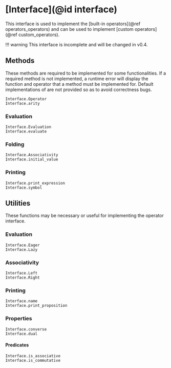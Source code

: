 
# [Interface](@id interface)

This interface is used to implement the [built-in operators](@ref operators_operators) and can be used to implement [custom operators](@ref custom_operators).

!!! warning
    This interface is incomplete and will be changed in v0.4.

## Methods

These methods are required to be implemented for some functionalities. If a required method is not implemented, a runtime error will display the function and operator that a method must be implemented for. Default implementations of are not provided so as to avoid correctness bugs.

```@docs
Interface.Operator
Interface.arity
```

### Evaluation

```@docs
Interface.Evaluation
Interface.evaluate
```

### Folding

```@docs
Interface.Associativity
Interface.initial_value
```

### Printing

```@docs
Interface.print_expression
Interface.symbol
```

## Utilities

These functions may be necessary or useful for implementing the operator interface.

### Evaluation

```@docs
Interface.Eager
Interface.Lazy
```

### Associativity

```@docs
Interface.Left
Interface.Right
```

### Printing

```@docs
Interface.name
Interface.print_proposition
```

### Properties

```@docs
Interface.converse
Interface.dual
```

#### Predicates

```@docs
Interface.is_associative
Interface.is_commutative
```
